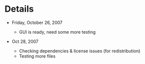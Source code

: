 # Details #

- Friday, October 26, 2007
  * GUI is ready, need some more testing

- Oct 28, 2007
  * Checking dependencies & license issues (for redistribution)
  * Testing more files
